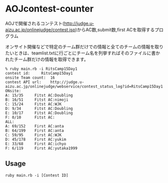 # AOJcontest-counter
AOJで開催されるコンテスト(http://judge.u-aizu.ac.jp/onlinejudge/contest.jsp)からAC数,submit数,first ACを取得するプログラム

オンサイト開催などで特定のチーム群だけでの情報と全てのチームの情報を取りたいときは、teamlist.txtに行ごとにチーム名を列挙すればそのファイルに書かれたチーム群だけの情報を取得できます。

```
% ruby main.rb -i RitsCamp15Day1    
contest id:		RitsCamp15Day1
onsite Team count:	16
contest API url:	http://judge.u-aizu.ac.jp/onlinejudge/webservice/contest_status_log?id=RitsCamp15Day1
ONsite:
A: 15/35 	 Fitst AC:Doubling
B: 16/51 	 Fitst AC:nimoji
C: 15/24 	 Fitst AC:WJK
D: 9/34 	 Fitst AC:Doubling
E: 10/17 	 Fitst AC:Doubling
F: 0/10 	 Fitst AC:
ALL:
A: 69/152 	 First AC:anta
B: 64/199 	 First AC:anta
C: 59/95 	 First AC:WJK
D: 45/178 	 First AC:yukim
E: 33/68 	 First AC:ichyo
F: 6/119 	 First AC:yutaka1999
```

## Usage
```
ruby main.rb -i [Contest ID]
```

